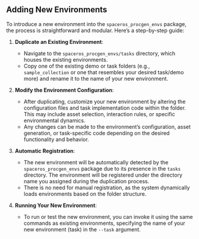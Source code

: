 ## Adding New Environments

To introduce a new environment into the `spaceros_procgen_envs` package, the process is straightforward and modular. Here’s a step-by-step guide:

1. **Duplicate an Existing Environment**:

   - Navigate to the `spaceros_procgen_envs/tasks` directory, which houses the existing environments.
   - Copy one of the existing demo or task folders (e.g., `sample_collection` or one that resembles your desired task/demo more) and rename it to the name of your new environment.

1. **Modify the Environment Configuration**:

   - After duplicating, customize your new environment by altering the configuration files and task implementation code within the folder. This may include asset selection, interaction rules, or specific environmental dynamics.
   - Any changes can be made to the environment’s configuration, asset generation, or task-specific code depending on the desired functionality and behavior.

1. **Automatic Registration**:

   - The new environment will be automatically detected by the `spaceros_procgen_envs` package due to its presence in the `tasks` directory. The environment will be registered under the directory name you assigned during the duplication process.
   - There is no need for manual registration, as the system dynamically loads environments based on the folder structure.

1. **Running Your New Environment**:

   - To run or test the new environment, you can invoke it using the same commands as existing environments, specifying the name of your new environment (task) in the `--task` argument.

